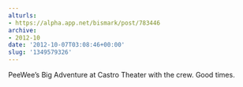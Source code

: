 ```yaml
---
alturls:
- https://alpha.app.net/bismark/post/783446
archive:
- 2012-10
date: '2012-10-07T03:08:46+00:00'
slug: '1349579326'
---
```


PeeWee’s Big Adventure at Castro Theater with the crew. Good times.
